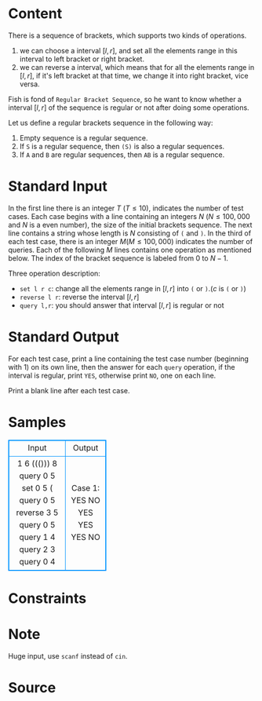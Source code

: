 
# Content

There is a sequence of brackets, which supports two kinds of operations.
1. we can choose a interval $[l,r]$, and set all the elements range in this interval to left bracket or right bracket. 
2. we can reverse a interval, which means that for all the elements range in $[l,r]$, if it's left bracket at that time, we change it into right bracket, vice versa.

Fish is fond of `Regular Bracket Sequence`, so he want to know whether a interval $[l,r]$ of the sequence is regular or not after doing some operations.

Let us define a regular brackets sequence in the following way: 
1. Empty sequence is a regular sequence. 
2. If `S` is a regular sequence, then `(S)` is also a regular sequences. 
3. If `A` and `B` are regular sequences, then `AB` is a regular sequence.

# Standard Input

In the first line there is an integer $T$ ($T\leq 10$), indicates the number of test cases. Each case begins with a line containing an integers $N$ ($N \leq 100,000$ and $N$ is a even number), the size of the initial brackets sequence. The next line contains a string whose length is $N$ consisting of `(` and `)`. In the third of each test case, there is an integer $M$($M \leq 100,000$) indicates the number of queries. Each of the following $M$ lines contains one operation as mentioned below. The index of the bracket sequence is labeled from $0$ to $N - 1$.

Three operation description:
* `set l r c`: change all the elements range in $[l,r]$ into `(` or `)`.($c$ is `(` or `)`)
* `reverse l r`: reverse the interval $[l,r]$
* `query l,r`: you should answer that interval $[l,r]$ is regular or not

# Standard Output

For each test case, print a line containing the test case number (beginning with $1$) on its own line, then the answer for each `query` operation, if the interval is regular, print `YES`, otherwise print `NO`, one on each line.

Print a blank line after each test case.

# Samples

<style>
        table,table tr th, table tr td { border:1px solid #0094ff; }
        table { width: 200px; min-height: 25px; line-height: 25px; text-align: center; border-collapse: collapse;}   
    </style>
<table>
	<tr>
		<td>Input</td>
		<td>Output</td>
	</tr>
<tr><td>1
6
((()))
8
query 0 5
set 0 5 (
query 0 5
reverse 3 5
query 0 5
query 1 4
query 2 3
query 0 4</td><td>Case 1:
YES
NO
YES
YES
YES
NO</td></tr></table>


# Constraints



# Note

Huge input, use `scanf` instead of `cin`.

# Source


